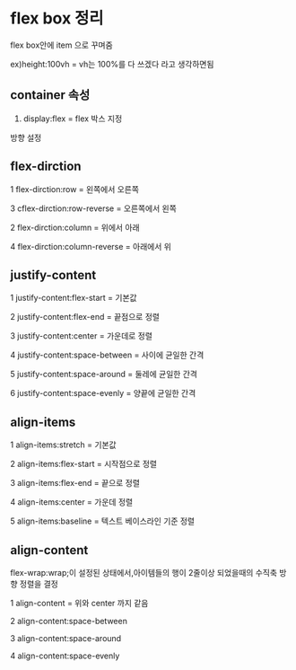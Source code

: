 # flex box 정리
flex box안에 item 으로 꾸며줌
 
ex)height:100vh = vh는 100%를 다 쓰겠다 라고 생각하면됨

## container 속성 

1. display:flex = flex 박스 지정

방향 설정 

## flex-dirction

1 flex-dirction:row = 왼쪽에서 오른쪽

3 cflex-dirction:row-reverse = 오른쪽에서 왼쪽

2 flex-dirction:column = 위에서 아래

4 flex-dirction:column-reverse = 아래에서 위

## justify-content

1 justify-content:flex-start = 기본값

2 justify-content:flex-end = 끝점으로 정렬

3 justify-content:center = 가운데로 정렬

4 justify-content:space-between = 사이에 균일한 간격

5 justify-content:space-around = 둘레에 균일한 간격

6 justify-content:space-evenly = 양끝에 균일한 간격

## align-items

1 align-items:stretch = 기본값

2 align-items:flex-start = 시작점으로 정렬

3 align-items:flex-end = 끝으로 정렬

4 align-items:center = 가운데 정렬

5 align-items:baseline = 텍스트 베이스라인 기준 정렬

## align-content

flex-wrap:wrap;이 설정된 상태에서,아이템들의 행이 2줄이상 되었을때의 수직축 방향 정렬을 결정

1 align-content = 위와 center 까지 같음

2 align-content:space-between

3 align-content:space-around

4 align-content:space-evenly

           
